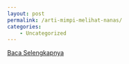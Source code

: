 ```yaml
---
layout: post
permalink: /arti-mimpi-melihat-nanas/
categories:
    - Uncategorized
---
```


[Baca Selengkapnya](/09)